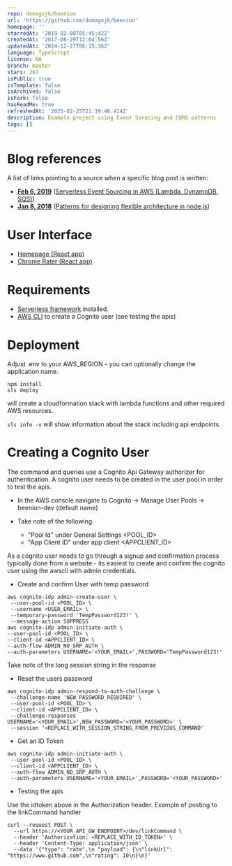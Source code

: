 ```yaml
---
repo: domagojk/beenion
url: 'https://github.com/domagojk/beenion'
homepage: ''
starredAt: '2019-02-08T05:45:42Z'
createdAt: '2017-06-29T12:04:56Z'
updatedAt: '2024-12-27T06:15:36Z'
language: TypeScript
license: NA
branch: master
stars: 267
isPublic: true
isTemplate: false
isArchived: false
isFork: false
hasReadMe: true
refreshedAt: '2025-02-25T21:19:46.414Z'
description: Example project using Event Sorucing and CQRS patterns
tags: []
---
```


# Blog references

A list of links pointing to a source when a specific blog post is written:

- [**Feb 6, 2019**](https://github.com/domagojk/beenion/tree/beenion-aws-2) ([Serverless Event Sourcing in AWS (Lambda, DynamoDB, SQS)](https://medium.com/@domagojk/serverless-event-sourcing-in-aws-lambda-dynamodb-sqs-7237d79aed27))
- [**Jan 8, 2018**](https://github.com/domagojk/beenion/tree/blog-patterns) ([Patterns for designing flexible architecture in node.js](https://medium.com/@domagojk/patterns-for-designing-flexible-architecture-in-node-js-cqrs-es-onion-7eb10bbefe17))

# User Interface

- [Homepage (React app)](https://github.com/domagojk/beenion-web)
- [Chrome Rater (React app)](https://github.com/domagojk/beenion-chrome-rater)

# Requirements 

- [Serverless framework](https://serverless.com/) installed.
- [AWS CLI](https://aws.amazon.com/cli/) to create a Cognito user (see testing the apis)

# Deployment 	

Adjust .env to your AWS_REGION - you can optionally change the application name.	

```	
npm install	
sls deploy	
```	

will create a cloudformation stack with lambda functions and other required AWS resources.	

`sls info -v` will show information about the stack including api endpoints.	

# Creating a Cognito User 	

The command and queries use a Cognito Api Gateway authorizer for authentication. A cognito user needs to be created in the user pool in order to test the apis.	

* In the AWS console navigate to Cognito -> Manage User Pools -> beenion-dev (default name)	
* Take note of the following 	

  - "Pool Id" under General Settings <POOL_ID>	
  - "App Client ID" under app client <APPCLIENT_ID>	


 As a cognito user needs to go through a signup and confirmation process typically done from a website - its easiest to create and confirm the cognito user using the awscli with admin credentials.	

 * Create and confirm User with temp password	
 ```	
 aws cognito-idp admin-create-user \	
  --user-pool-id <POOL_ID> \	
  --username <USER_EMAIL> \	
  --temporary-password 'TempPassword123!' \	
  --message-action SUPPRESS  	
aws cognito-idp admin-initiate-auth \	
 --user-pool-id <POOL_ID> \	
 --client-id <APPCLIENT_ID> \	
 --auth-flow ADMIN_NO_SRP_AUTH \	
 --auth-parameters USERNAME='<YOUR_EMAIL>',PASSWORD='TempPassword123!'	
 ```	
 Take note of the long session string in the response 	
 * Reset the users password 	
 ```	
 aws cognito-idp admin-respond-to-auth-challenge \	
  --challenge-name 'NEW_PASSWORD_REQUIRED' \	
  --user-pool-id <POOL_ID> \	
  --client-id <APPCLIENT_ID> \	
  --challenge-responses USERNAME='<YOUR_EMAIL>',NEW_PASSWORD='<YOUR_PASSWORD>' \	
  --session '<REPLACE_WITH_SESSION_STRING_FROM_PREVIOUS_COMMAND'   	
```	
* Get an ID Token 	
```	
aws cognito-idp admin-initiate-auth \	
 --user-pool-id <POOL_ID> \	
 --client-id <APPCLIENT_ID> \	
 --auth-flow ADMIN_NO_SRP_AUTH \	
 --auth-parameters USERNAME='<YOUR_EMAIL>',PASSWORD='<YOUR_PASSWORD>'	
 ```	

* Testing the apis	

Use the idtoken above in the Authorization header. Example of posting to the linkCommand handler	

```	
curl --request POST \	
  --url https://<YOUR_API_GW_ENDPOINT>/dev/linkCommand \	
  --header 'Authorization: <REPLACE_WITH_ID_TOKEN>' \	
  --header 'Content-Type: application/json' \	
  --data '{"type": "rate",\n "payload": {\n"linkUrl": "https://www.github.com",\n"rating": 10\n}\n}'	
```
